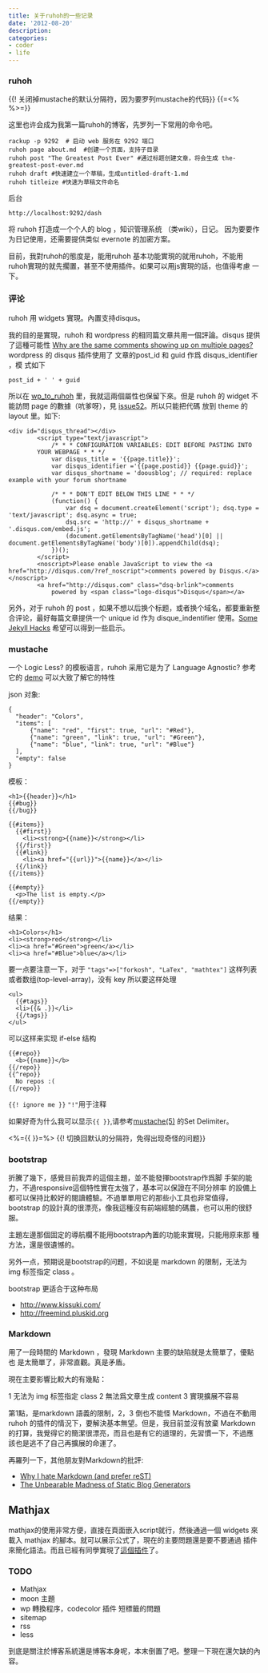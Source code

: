 ```yaml
---
title: 关于ruhoh的一些记录
date: '2012-08-20'
description:
categories:
- coder
- life
---
```



### ruhoh ###

{{! 关闭掉mustache的默认分隔符，因为要罗列mustache的代码}}
{{=<% %>=}}

这里也许会成为我第一篇ruhoh的博客，先罗列一下常用的命令吧。

    rackup -p 9292  # 启动 web 服务在 9292 端口
	ruhoh page about.md  #创建一个页面，支持子目录 
	ruhoh post "The Greatest Post Ever" #通过标题创建文章，将会生成 the-greatest-post-ever.md
	ruhoh draft #快速建立一个草稿，生成untitled-draft-1.md 
	ruhoh titleize #快速为草稿文件命名

后台

    http://localhost:9292/dash


将 ruhoh 打造成一个个人的 blog ，知识管理系统 （类wiki），日记。
因为要要作为日记使用，还需要提供类似 evernote 的加密方案。

目前，我對ruhoh的態度是，能用ruhoh 基本功能實現的就用ruhoh，不能用
ruhoh實現的就先擱置，甚至不使用插件。如果可以用js實現的話，也值得考慮
一下。

### 评论 ###

ruhoh 用 widgets 實現。內置支持disqus。

我的目的是實現，ruhoh 和  wordpress 的相同篇文章共用一個評論。disqus
提供了這種可能性
[Why are the same comments showing up on multiple pages?] wordpress 的
disqus 插件使用了 文章的post\_id 和 guid 作爲 disqus\_identifier ，模
式如下

	post_id + ' ' + guid

所以在 [wp\_to\_ruhoh](https://gist.github.com/3415268) 里，我就這兩個屬性也保留下來。但是 ruhoh 的
widget 不能訪問 page 的數據（吭爹呀），見 [issue52][]。所以只能把代碼
放到 theme 的 layout 里。如下:

    <div id="disqus_thread"></div>
            <script type="text/javascript">
                /* * * CONFIGURATION VARIABLES: EDIT BEFORE PASTING INTO
            YOUR WEBPAGE * * */
                var disqus_title = '{{page.title}}';
                var disqus_identifier ='{{page.postid}} {{page.guid}}';
                var disqus_shortname = 'doousblog'; // required: replace example with your forum shortname
    
                /* * * DON'T EDIT BELOW THIS LINE * * */
                (function() {
                    var dsq = document.createElement('script'); dsq.type = 'text/javascript'; dsq.async = true;
                    dsq.src = 'http://' + disqus_shortname + '.disqus.com/embed.js';
                    (document.getElementsByTagName('head')[0] || document.getElementsByTagName('body')[0]).appendChild(dsq);
                })();
            </script>
            <noscript>Please enable JavaScript to view the <a href="http://disqus.com/?ref_noscript">comments powered by Disqus.</a></noscript>
            <a href="http://disqus.com" class="dsq-brlink">comments
                powered by <span class="logo-disqus">Disqus</span></a>




另外，对于 ruhoh 的 post ，如果不想以后换个标题，或者换个域名，都要重新整合评论，最好每篇文章提供一个 unique id 作为 disque_indentifier 使用。[Some Jekyll Hacks][] 希望可以得到一些启示。

[Some Jekyll Hacks]: http://brizzled.clapper.org/blog/2010/12/20/some-jekyll-hacks/


[issue52]: https://github.com/ruhoh/ruhoh.rb/issues/52

[Why are the same comments showing up on multiple pages?]: http://help.disqus.com/customer/portal/articles/662547-why-are-the-same-comments-showing-up-on-multiple-pages-


### mustache ###

一个 Logic Less? 的模板语言，ruhoh 采用它是为了 Language Agnostic? 参考它的 [demo][] 可以大致了解它的特性

json 对象:

    {
      "header": "Colors",
      "items": [
          {"name": "red", "first": true, "url": "#Red"},
          {"name": "green", "link": true, "url": "#Green"},
          {"name": "blue", "link": true, "url": "#Blue"}
      ],
      "empty": false
    }

模板：

    <h1>{{header}}</h1>
    {{#bug}}
    {{/bug}}
    
    {{#items}}
      {{#first}}
        <li><strong>{{name}}</strong></li>
      {{/first}}
      {{#link}}
        <li><a href="{{url}}">{{name}}</a></li>
      {{/link}}
    {{/items}}
    
    {{#empty}}
      <p>The list is empty.</p>
    {{/empty}}

结果：

    <h1>Colors</h1>
    <li><strong>red</strong></li>
    <li><a href="#Green">green</a></li>
    <li><a href="#Blue">blue</a></li>

要一点要注意一下，对于  `"tags"=>["forkosh", "LaTex", "mathtex"]` 这样列表或者数组(top-level-array)，没有 key 所以要这样处理

    <ul>
      {{#tags}}
      <li>{{& .}}</li>
      {{/tags}}
    </ul>

可以这样来实现 if-else 结构

    {{#repo}}
      <b>{{name}}</b>
    {{/repo}}
    {{^repo}}
      No repos :(
    {{/repo}}

`{{! ignore me }}` `"!"`用于注释

如果好奇为什么我可以显示`{{ }}`,请参考[mustache(5)][] 的Set Delimiter。

[mustache(5)]: http://mustache.github.com/mustache.5.html

<%={{ }}=%>
{{! 切换回默认的分隔符，免得出现奇怪的问题}} 

[demo]: http://mustache.github.com/#demo

### bootstrap ###

折騰了幾下，感覺目前我弄的這個主題，並不能發揮bootstrap作爲脚
手架的能力，不過responsive這個特性實在太強了，基本可以保證在不同分辨率
的設備上都可以保持比較好的閱讀體驗。不過單單用它的那些小工具也非常值得，
bootstrap 的設計真的很漂亮，像我這種沒有前端經驗的碼農，也可以用的很舒
服。

主題左邊那個固定的導航欄不能用bootstrap內置的功能來實現，只能用原來那
種方法，還是很遺憾的。

另外一点，预期说是bootstrap的问题，不如说是 markdown 的限制，无法为 img 标签指定 class 。

bootstrap 更适合于这种布局

- http://www.kissuki.com/
- http://freemind.pluskid.org


### Markdown ###

用了一段時間的 Markdown ，發現 Markdown 主要的缺陷就是太簡單了，優點也
是太簡單了，非常直觀。真是矛盾。

現在主要影響比較大的有幾點：

1  无法为 img 标签指定 class 
2  無法爲文章生成 content
3  實現擴展不容易

第1點，是markdown 語義的限制，2，3 倒也不能怪 Markdown，不過在不動用
ruhoh 的插件的情況下，要解決基本無望。但是，我目前並沒有放棄 Markdown
的打算，我覺得它的簡潔很漂亮，而且也是有它的道理的，先習慣一下，不過應
該也是逃不了自己再擴展的命運了。

再羅列一下，其他朋友對Markdown的批評:

-  [Why I hate Markdown (and prefer reST)](http://blog.liancheng.info//why-i-hate-markdown)
-  [The Unbearable Madness of Static Blog Generators](http://freemind.pluskid.org/technology/the-unbearable-madness-of-static-blog-generators)

## Mathjax ##

mathjax的使用非常方便，直接在頁面嵌入script就行，然後通過一個 widgets
來載入 mathjax 的腳本。就可以展示公式了，現在的主要問題還是要不要通過
插件來簡化語法。而且已經有同學實現了[這個插件](https://gist.github.com/2699636)了。

<script type="math/tex; mode=display"
id="MathJax-Element-11">\begin{aligned}P\left( \sup_{f\in\mathcal{F}}
(E^*_N(f)- E_N(f)) > \frac{\epsilon}{2} \right) &\leq
\color{red}{|\mathcal{F}^P|} \color{blue}{P(E^*_N(f)- E_N(f) >
\frac{\epsilon}{2})} \\ &\leq \color{red}{2^{2N}}
\color{blue}{e^{-\epsilon^2 N/2}} \\ &= \exp\left( \left(2\log
2-\frac{\epsilon^2}{2}\right) N \right)\end{aligned}</script>

### TODO ###

- Mathjax
- moon 主題
- wp 轉換程序，codecolor 插件 短標籤的問題
- sitemap
- rss
- less


到底是關注於博客系統還是博客本身呢，本末倒置了吧。整理一下現在還欠缺的內容。
